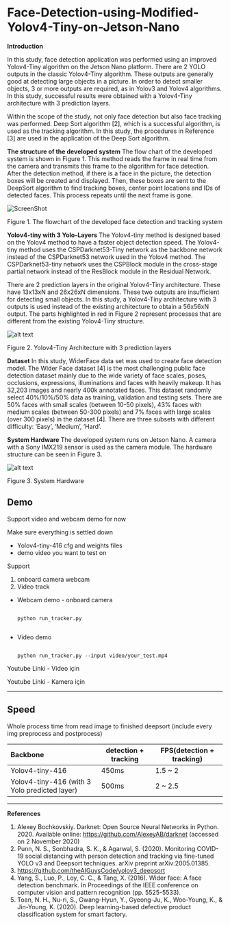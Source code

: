 # Face-Detection-using-Modified-Yolov4-Tiny-on-Jetson-Nano

<b>Introduction</b>

<p>In this study, face detection application was performed using an improved Yolov4-Tiny algorithm on the Jetson Nano platform. There are 2 YOLO outputs in the classic Yolov4-Tiny algorithm. These outputs are generally good at detecting large objects in a picture. In order to detect smaller objects, 3 or more outputs are required, as in Yolov3 and Yolov4 algorithms. In this study, successful results were obtained with a Yolov4-Tiny architecture with 3 prediction layers.</p>

<p>Within the scope of the study, not only face detection but also face tracking was performed. Deep Sort algorithm [2], which is a successful algorithm, is used as the tracking algorithm.  In this study, the procedures in Reference [3] are used in the application of the Deep Sort algorithm.</p>

<b>The structure of the developed system</b>
The flow chart of the developed system is shown in Figure 1. This method reads the frame in real time from the camera and transmits this frame to the algorithm for face detection. After the detection method, if there is a face in the picture, the detection boxes will be created and displayed. Then, these boxes are sent to the DeepSort algorithm to find tracking boxes, center point locations and IDs of detected faces. This process repeats until the next frame is gone.


![ScreenShot](https://github.com/bilgeinci/FaceTracking/tree/main/Images/Block-1.png)

Figure 1. The flowchart of the developed face detection and tracking system

<b>Yolov4-tiny with 3 Yolo-Layers</b>
The Yolov4-tiny method is designed based on the Yolov4 method to have a faster object detection speed. The Yolov4-tiny method uses the CSPDarknet53-Tiny network as the backbone network instead of the CSPDarknet53 network used in the Yolov4 method. The CSPDarknet53-tiny network uses the CSPBlock module in the cross-stage partial network instead of the ResBlock module in the Residual Network.

There are 2 prediction layers in the original Yolov4-Tiny architecture. These have 13x13xN and 26x26xN dimensions. These two outputs are insufficient for detecting small objects. In this study, a Yolov4-Tiny architecture with 3 outputs is used instead of the existing architecture to obtain a 56x56xN output. The parts highlighted in red in Figure 2 represent processes that are different from the existing Yolov4-Tiny structure.


![alt text](https://github.com/bilgeinci/FaceTracking/tree/main/Images/Block-2.png)

Figure 2. Yolov4-Tiny Architecture with 3 prediction layers

<b>Dataset</b>
In this study, WiderFace data set was used to create face detection model. The Wider Face dataset [4] is the most challenging public face detection dataset mainly due to the wide variety of face scales, poses, occlusions, expressions, illuminations and faces with heavily makeup. It has 32,203 images and nearly 400k annotated faces. This dataset randomly select 40%/10%/50% data as training, validation and testing sets. There are 50% faces with small scales (between 10-50 pixels), 43% faces with medium scales (between 50-300 pixels) and 7% faces with large scales (over 300 pixels) in the dataset [4]. There are three subsets with different difficulty: ‘Easy’, ‘Medium’, ‘Hard’. 

<b>System Hardware</b>
The developed system runs on Jetson Nano. A camera with a Sony IMX219 sensor is used as the camera module. The hardware structure can be seen in Figure 3.

![alt text](https://github.com/bilgeinci/FaceTracking/tree/main/Images/Block-4.png)

Figure 3. System Hardware

## Demo

Support video and webcam demo for now

Make sure everything is settled down
   - Yolov4-tiny-416 cfg and weights files
   - demo video you want to test on

Support 

1. onboard camera webcam 
2. Video track

- Webcam demo - onboard camera

  ```shell

  python run_tracker.py 
 
  ```

- Video demo

  ```shell
  
  python run_tracker.py --input video/your_test.mp4

  ```

Youtube Linki - Video için

Youtube Linki - Kamera için

------
## Speed

Whole process time from read image to finished deepsort (include every img preprocess and postprocess)

| Backbone                                      | detection + tracking | FPS(detection + tracking) |
| :---------------------------------------------| ---------------------| ------------------------- |
| Yolov4-tiny-416                               | 450ms                | 1.5 ~ 2                   |   
| Yolov4-tiny-416 (with 3 Yolo predicted layer) | 500ms                | 2   ~ 2.5                 |

------

<b>References</b>


1.	Alexey Bochkovskiy. Darknet: Open Source Neural Networks in Python. 2020. Available online: https://github.com/AlexeyAB/darknet (accessed on 2 November 2020) 
2.	Punn, N. S., Sonbhadra, S. K., & Agarwal, S. (2020). Monitoring COVID-19 social distancing with person detection and tracking via fine-tuned YOLO v3 and Deepsort techniques. arXiv preprint arXiv:2005.01385.
3.	https://github.com/theAIGuysCode/yolov3_deepsort
4.	Yang, S., Luo, P., Loy, C. C., & Tang, X. (2016). Wider face: A face detection benchmark. In Proceedings of the IEEE conference on computer vision and pattern recognition (pp. 5525-5533).
5.	Toan, N. H., Nu-ri, S., Gwang-Hyun, Y., Gyeong-Ju, K., Woo-Young, K., & Jin-Young, K. (2020). Deep learning-based defective product classification system for smart factory.

